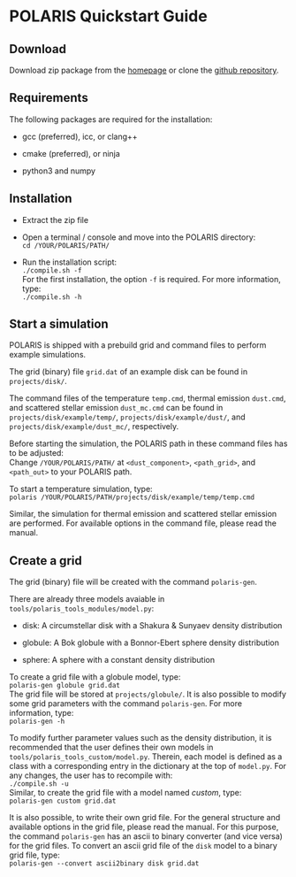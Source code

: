 # POLARIS Quickstart Guide


## Download

Download zip package from the [homepage](http://www1.astrophysik.uni-kiel.de/~polaris/)
or clone the [github repository](https://github.com/polaris-MCRT/POLARIS).


## Requirements

The following packages are required for the installation:

- gcc (preferred), icc, or clang++

- cmake (preferred), or ninja

- python3 and numpy


## Installation

- Extract the zip file

- Open a terminal / console and move into the POLARIS directory:\
`cd /YOUR/POLARIS/PATH/`

- Run the installation script:\
`./compile.sh -f`\
For the first installation, the option `-f` is required.
For more information, type:\
`./compile.sh -h`


## Start a simulation

POLARIS is shipped with a prebuild grid and command files to perform example simulations.

The grid (binary) file `grid.dat` of an example disk can be found in `projects/disk/`.

The command files of the temperature `temp.cmd`, thermal emission `dust.cmd`, and scattered stellar emission `dust_mc.cmd` can be found in `projects/disk/example/temp/`, `projects/disk/example/dust/`, and `projects/disk/example/dust_mc/`, respectively.

Before starting the simulation, the POLARIS path in these command files has to be adjusted:\
Change `/YOUR/POLARIS/PATH/` at `<dust_component>`, `<path_grid>`, and `<path_out>` to your POLARIS path.

To start a temperature simulation, type:\
`polaris /YOUR/POLARIS/PATH/projects/disk/example/temp/temp.cmd`

Similar, the simulation for thermal emission and scattered stellar emission are performed.
For available options in the command file, please read the manual.


## Create a grid

The grid (binary) file will be created with the command `polaris-gen`.

There are already three models avaiable in `tools/polaris_tools_modules/model.py`:

- disk: A circumstellar disk with a Shakura & Sunyaev density distribution

- globule: A Bok globule with a Bonnor-Ebert sphere density distribution

- sphere: A sphere with a constant density distribution

To create a grid file with a globule model, type:\
`polaris-gen globule grid.dat`\
The grid file will be stored at `projects/globule/`.
It is also possible to modify some grid parameters with the command `polaris-gen`.
For more information, type:\
`polaris-gen -h`

To modify further parameter values such as the density distribution, it is recommended that the user defines their own models in `tools/polaris_tools_custom/model.py`.
Therein, each model is defined as a class with a corresponding entry in the dictionary at the top of `model.py`.
For any changes, the user has to recompile with:\
`./compile.sh -u`\
Similar, to create the grid file with a model named *custom*, type:\
`polaris-gen custom grid.dat`

It is also possible, to write their own grid file.
For the general structure and available options in the grid file, please read the manual.
For this purpose, the command `polaris-gen` has an ascii to binary converter (and vice versa) for the grid files.
To convert an ascii grid file of the `disk` model to a binary grid file, type:\
`polaris-gen --convert ascii2binary disk grid.dat`